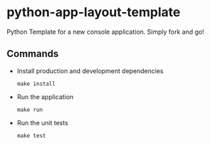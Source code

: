 # python-app-layout-template
Python Template for a new console application. Simply fork and go!

## Commands
- Install production and development dependencies
    ```shell
    make install
    ```
- Run the application
    ```shell
    make run
    ```
- Run the unit tests
    ```shell
    make test
    ```
